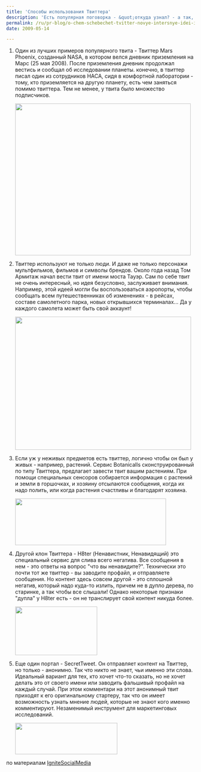 ```yaml
---
title: 'Способы использования Твиттера'
description: 'Есть популярная поговорка - &quot;откуда узнал? - а так, птички напели&quot;. Интересно, знают ли об этом выражении создатели Твиттера? В любом случае, этот портал становится все более значимым источником информации и полноценным орудием WOM-маркетинга, или &quot;сарафанного радио&quot;.'
permalink: /ru/pr-blog/o-chem-schebechet-tvitter-novye-intersnye-idei-ispolzovaniya
date: 2009-05-14

---
```


<ol>
<li> Один из лучших примеров популярного твита - Твиттер Mars Phoenix, созданный NASA, в котором велся дневник приземления на Марс (25 мая 2008). После приземления дневник продолжал вестись и сообщал об исследовании планеты.  конечно, в твиттер писал один из сотрудников НАСА, сидя в комфортной лаборатории - тому, кто приземляется на другую планету, есть чем заняться помимо твиттера. Тем не менее, у твита было множество подписчиков.

<img src="{{ site.assets }}/upload/mars_twitter_landing_52508-1.jpg" alt="" class="post__img" width="469" height="406"></li>
<li>Твиттер используют не только люди. И даже не только персонажи мультфильмов, фильмов и символы брендов. Около года назад Том Армитаж начал вести твит от имени моста Тауэр. Сам по себе твит не очень интересный, но идея безусловно, заслуживает внимания. Например, этой идеей могли бы воспользоваться аэропорты, чтобы сообщать всем путешественниках об изменениях - в рейсах, составе самолетного парка, новых открывшихся терминалах... Да у каждого самолета может быть свой аккаунт!

<img src="{{ site.assets }}/upload/tower_bridge_twitter-1.jpg" alt="" class="post__img" width="470" height="356"> </li>
<li>Если уж у неживых предметов есть твиттер, логично чтобы он был у живых - например, растений. Сервис Botanicalls сконструированный по типу Твиттера, предлагает завести твит вашим растениям.  При помощи специальных сенсоров собирается информация с растений и земли в горшочках, и хозяину отсылаются сообщения, когда их надо полить, или когда растения счастливы и благодарят хозяина.

<img src="{{ site.assets }}/upload/Botanicalls-1.jpg" alt="" class="post__img" width="403" height="125"> </li>
<li>Другой клон Твиттера - H8ter (Ненавистник, Ненавидящий) это специальный сервис для слива всего негатива. Все сообщения в нем  - это ответы на вопрос "что вы ненавидите?". Технически это почти тот же твиттер - вы заводите профайл, и отправляете сообщения. Но контент здесь совсем другой - это сплошной негатив, который надо куда-то излить, причем не в дупло дерева, по старинке, а так чтобы все слышали! Однако некоторые признаки "дупла" у H8ter есть - он не транслирует свой контент никуда более.

<img src="{{ site.assets }}/upload/h8ter-1.jpg" alt="" class="post__img" width="219" height="130"></li>
<li>Еще один портал  - SecretTweet. Он отправляет контент на Твиттер, но только - анонимно. Так что никто не знает, чьи именно эти слова. Идеальный вариант для тех, кто хочет что-то сказать, но не хочет делать это от своего имени или заводить фальшивый профайл на каждый случай. При этом комментари на этот анонимный твит приходят к его оригинальному стартеру, так что он имеет возможность узнать мнение людей, которые не знают кого именно комментируют. Незаменимый инструмент для маркетинговых исследований.

<img src="{{ site.assets }}/upload/SecretTweet.com-1.jpg" alt="" class="post__img" width="273" height="84"></li></ol>

по материалам <a href="http://www.ignitesocialmedia.com/5-interesting-uses-twitter/">IgniteSocialMedia</a>

